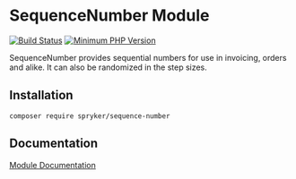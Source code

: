 # SequenceNumber Module
[![Build Status](https://travis-ci.org/spryker/sequence-number.svg)](https://travis-ci.org/spryker/sequence-number)
[![Minimum PHP Version](https://img.shields.io/badge/php-%3E%3D%207.3-8892BF.svg)](https://php.net/)

SequenceNumber provides sequential numbers for use in invoicing, orders and alike. It can also be randomized in the step sizes.

## Installation

```
composer require spryker/sequence-number
```

## Documentation

[Module Documentation](https://academy.spryker.com/developing_with_spryker/module_guide/modules.html)

